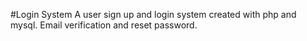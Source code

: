 #Login System
A user sign up and login system created with php and mysql.
Email verification and reset password.